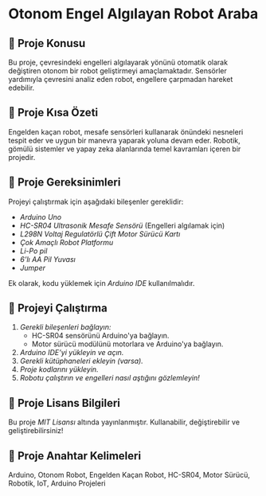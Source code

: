 
# Otonom Engel Algılayan Robot Araba
## 📌 Proje Konusu
Bu proje, çevresindeki engelleri algılayarak yönünü otomatik olarak değiştiren otonom bir robot geliştirmeyi amaçlamaktadır. Sensörler yardımıyla çevresini analiz eden robot, engellere çarpmadan hareket edebilir.  

## 📖 Proje Kısa Özeti
Engelden kaçan robot, mesafe sensörleri kullanarak önündeki nesneleri tespit eder ve uygun bir manevra yaparak yoluna devam eder. Robotik, gömülü sistemler ve yapay zeka alanlarında temel kavramları içeren bir projedir.  

## 🔧 Proje Gereksinimleri
Projeyi çalıştırmak için aşağıdaki bileşenler gereklidir:  
- *Arduino Uno* 
- *HC-SR04 Ultrasonik Mesafe Sensörü* (Engelleri algılamak için)  
- *L298N Voltaj Regulatörlü Çift Motor Sürücü Kartı*  
- *Çok Amaçlı Robot Platformu*    
- *Li-Po pil*
- *6’lı AA Pil Yuvası*
- *Jumper*

Ek olarak, kodu yüklemek için *Arduino IDE* kullanılmalıdır.  

## 🚀 Projeyi Çalıştırma
1. *Gerekli bileşenleri bağlayın:*  
   - HC-SR04 sensörünü Arduino'ya bağlayın.  
   - Motor sürücü modülünü motorlara ve Arduino'ya bağlayın.  
2. *Arduino IDE’yi yükleyin ve açın.*  
3. *Gerekli kütüphaneleri ekleyin (varsa).*  
4. *Proje kodlarını yükleyin.*  
5. *Robotu çalıştırın ve engelleri nasıl aştığını gözlemleyin!*  

## 📜 Proje Lisans Bilgileri
Bu proje *MIT Lisansı* altında yayınlanmıştır. Kullanabilir, değiştirebilir ve geliştirebilirsiniz!  

## 🔑 Proje Anahtar Kelimeleri
Arduino, Otonom Robot, Engelden Kaçan Robot, HC-SR04, Motor Sürücü, Robotik, IoT, Arduino Projeleri
